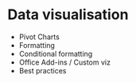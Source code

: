 # Data visualisation

- Pivot Charts
- Formatting
- Conditional formatting
- Office Add-ins / Custom viz
- Best practices

